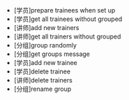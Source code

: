 - [学员]prepare trainees when set up
- [学员]get all trainees without grouped
- [讲师]add new trainers
- [讲师]get all trainers without grouped
- [分组]group randomly
- [分组]get groups message
- [学员]add new trainee
- [学员]delete trainee
- [讲师]delete trainers
- [分组]rename group
